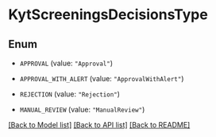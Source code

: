 # KytScreeningsDecisionsType

## Enum


* `APPROVAL` (value: `"Approval"`)

* `APPROVAL_WITH_ALERT` (value: `"ApprovalWithAlert"`)

* `REJECTION` (value: `"Rejection"`)

* `MANUAL_REVIEW` (value: `"ManualReview"`)


[[Back to Model list]](../README.md#documentation-for-models) [[Back to API list]](../README.md#documentation-for-api-endpoints) [[Back to README]](../README.md)


